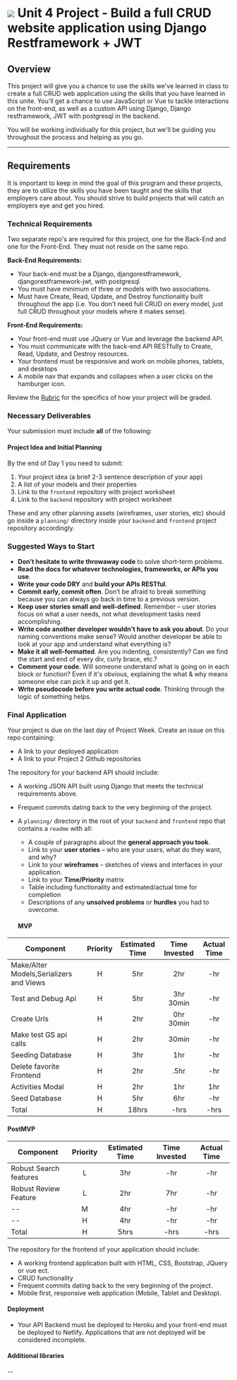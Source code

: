# ![](https://ga-dash.s3.amazonaws.com/production/assets/logo-9f88ae6c9c3871690e33280fcf557f33.png) Unit 4 Project - Build a full CRUD website application using Django Restframework + JWT

## Overview

This project will give you a chance to use the skills we've learned in class to create a full CRUD web application using the skills that you have learned in this unite. You'll get a chance to use JavaScript or Vue to tackle interactions on the front-end, as well as a custom API using Django, Django restframework, JWT with postgresql in the backend.

You will be working individually for this project, but we'll be guiding you throughout the process and helping as you go.

---

## Requirements
It is important to keep in mind the goal of this program and these projects, they are to utilize the skills you have been taught and the skills that employers care about. You should strive to build projects that will catch an employers eye and get you hired.

### Technical Requirements
Two separate repo's are required for this project, one for the Back-End and one for the Front-End. They must not reside on the same repo.

**Back-End Requirements:**

- Your back-end must be a Django, djangorestframework, djangorestframework-jwt, with postgresql
- You must have minimum of three or models with two associations.
- Must have Create, Read, Update, and Destroy functionality built throughout the
  app (i.e. You don't need full CRUD on every model, just full CRUD throughout
  your models where it makes sense).

**Front-End Requirements:**
- Your front-end must use JQuery or Vue and leverage the backend API.
- You must communicate with the back-end API RESTfully to Create, Read, Update,
  and Destroy resources.
- Your frontend must be responsive and work on mobile phones, tablets, and desktops
- A mobile nav that expands and collapses when a user clicks on the hamburger icon.

Review the [Rubric](https://git.generalassemb.ly/SEIR-629/PROJECT-4/blob/master/evaluation-rubric.md) for the specifics of how your project will
be graded.


### Necessary Deliverables
Your submission must include **all** of the following:

#### Project Idea and Initial Planning
By the end of Day 1 you need to submit:

1. Your project idea (a brief 2-3 sentence description of your app)
2. A list of your models and their properties
3. Link to the `frontend` repository with project worksheet
4. Link to the `backend` repository with project worksheet

These and any other planning assets (wireframes, user stories, etc) should go
inside a `planning/` directory inside your `backend` and `frontend` project repository accordingly.

### Suggested Ways to Start

- **Don’t hesitate to write throwaway code** to solve short-term problems.
- **Read the docs for whatever technologies, frameworks, or APIs you use**.
- **Write your code DRY** and **build your APIs RESTful**.
- **Commit early, commit often**. Don’t be afraid to break something because you can always go back in time to a previous version.
- **Keep user stories small and well-defined**. Remember – user stories focus on what a user needs, not what development tasks need accomplishing.
- **Write code another developer wouldn't have to ask you about**. Do your naming conventions make sense? Would another developer be able to look at your app and understand what everything is?
- **Make it all well-formatted**. Are you indenting, consistently? Can we find the start and end of every div, curly brace, etc.?
- **Comment your code**. Will someone understand what is going on in each block or function? Even if it's obvious, explaining the what & why means someone else can pick it up and get it.
- **Write pseudocode before you write actual code**. Thinking through the logic of something helps.


### Final Application

Your project is due on the last day of Project Week. Create an issue on this repo containing:

- A link to your deployed application
- A link to your Project 2 Github repositories

The repository for your backend API should include:

- A working JSON API built using Django that meets the technical requirements above.
- Frequent commits dating back to the very beginning of the project.
- A `planning/` directory in the root of your `backend` and `frontend` repo that contains a `readme` with all: 
    - A couple of paragraphs about the **general approach you took**.
    - Link to your **user stories** – who are your users, what do they want, and why?
    - Link to your **wireframes** – sketches of  views and interfaces in your application.
    - Link to your **Time/Priority** matrix 
    - Table including functionality and estimated/actual time for completion
    - Descriptions of any **unsolved problems** or **hurdles** you had to overcome.
    
    #### MVP
| Component | Priority | Estimated Time | Time Invested | Actual Time |
| --- | :---: |  :---: | :---: | :---: |
| Make/Alter Models,Serializers and Views | H | 5hr | 2hr | -hr|
| Test and Debug Api | H | 5hr | 3hr 30min | -hr|
| Create Urls | H | 2hr | 0hr 30min | -hr|
| Make test GS api calls | H | 2hr | 30min | -hr|
| Seeding Database | H | 3hr | 1hr | -hr|
| Delete favorite Frontend| H | 2hr | .5hr | -hr|
| Activities Modal| H | 2hr | 1hr | 1hr|
| Seed Database | H | 5hr | 6hr | -hr|
| Total | H | 18hrs| -hrs | -hrs |

#### PostMVP
| Component | Priority | Estimated Time | Time Invested | Actual Time |
| --- | :---: |  :---: | :---: | :---: |
|Robust Search features| L | 3hr | -hr | -hr|
|Robust Review Feature| L | 2hr | 7hr | -hr|
| --| M | 4hr | -hr | -hr|
| -- | H | 4hr | -hr | -hr|
| Total | H | 5hrs| -hrs | -hrs |
    

The repository for the frontend of your application should include:

- A working frontend application built with HTML, CSS, Bootstrap, JQuery or vue ect.
- CRUD functionality
- Frequent commits dating back to the very beginning of the project.
- Mobile first, responsive web application (Mobile, Tablet and Desktop).

#### Deployment

- Your API Backend must be deployed to Heroku and your front-end must be deployed to
  Netlify. Applications that are not deployed will be considered incomplete.
 
#### Additional libraries

--